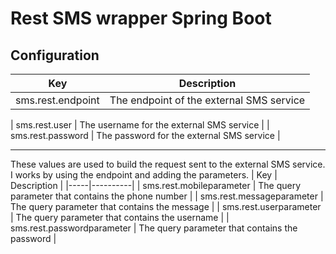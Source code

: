 # Rest SMS wrapper Spring Boot

## Configuration
| Key | Description |
|-----|----------|
| sms.rest.endpoint | The endpoint of the external SMS service |

| sms.rest.user | The username for the external SMS service |
| sms.rest.password | The password for the external SMS service |

----

These values are used to build the request sent to the external SMS service.
I works by using the endpoint and adding the parameters.
| Key | Description |
|-----|----------|
| sms.rest.mobileparameter | The query parameter that contains the phone number |
| sms.rest.messageparameter | The query parameter that contains the message |
| sms.rest.userparameter | The query parameter that contains the username |
| sms.rest.passwordparameter | The query parameter that contains the password |